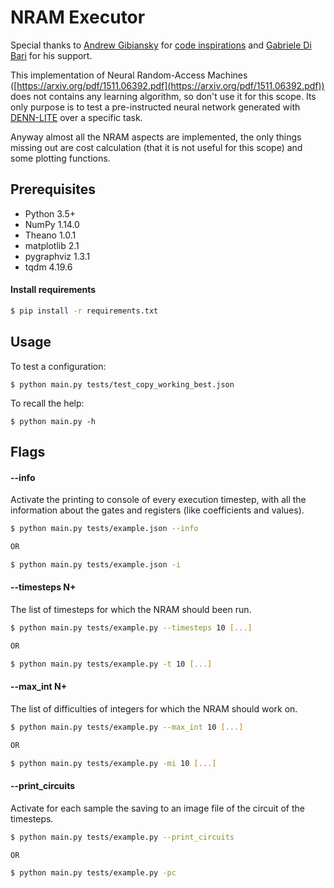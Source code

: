 NRAM Executor
=============

Special thanks to [Andrew Gibiansky](http://andrew.gibiansky.com) for
[code inspirations](https://github.com/gibiansky/experiments) and [Gabriele Di Bari](https://github.com/Gabriele91) for his support.

This implementation of Neural Random-Access Machines ([https://arxiv.org/pdf/1511.06392.pdf](https://arxiv.org/pdf/1511.06392.pdf)) does not contains any learning algorithm, so don't use it for this scope.
Its only purpose is to test a pre-instructed neural network generated with [DENN-LITE](https://github.com/Gabriele91/DENN-LITE) over a specific task.

Anyway almost all the NRAM aspects are implemented, the only things missing out are cost calculation (that it is not useful for this scope) and some plotting functions.

Prerequisites
-------------
- Python 3.5+
- NumPy 1.14.0
- Theano 1.0.1
- matplotlib 2.1
- pygraphviz 1.3.1
- tqdm 4.19.6
#### Install requirements 
```sh
$ pip install -r requirements.txt
```

Usage
-----
To test a configuration:

    $ python main.py tests/test_copy_working_best.json

To recall the help:

    $ python main.py -h

Flags
-----
#### --info
Activate the printing to console of every execution timestep, with all
the information about the gates and registers (like coefficients and values).

```sh
$ python main.py tests/example.json --info

OR

$ python main.py tests/example.json -i
```

#### --timesteps N+
The list of timesteps for which the NRAM should been run.
```sh
$ python main.py tests/example.py --timesteps 10 [...]

OR

$ python main.py tests/example.py -t 10 [...]
```

#### --max_int N+
The list of difficulties of integers for which the NRAM should work on.
```sh
$ python main.py tests/example.py --max_int 10 [...]

OR

$ python main.py tests/example.py -mi 10 [...]
```

#### --print_circuits
Activate for each sample the saving to an image file of the circuit of the timesteps.
```sh
$ python main.py tests/example.py --print_circuits

OR

$ python main.py tests/example.py -pc
```